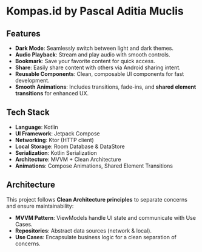 # Kompas.id by Pascal Aditia Muclis

## Features

- **Dark Mode**: Seamlessly switch between light and dark themes.  
- **Audio Playback**: Stream and play audio with smooth controls.  
- **Bookmark**: Save your favorite content for quick access.  
- **Share**: Easily share content with others via Android sharing intent.  
- **Reusable Components**: Clean, composable UI components for fast development.  
- **Smooth Animations**: Includes transitions, fade-ins, and **shared element transitions** for enhanced UX.  

## Tech Stack

- **Language**: Kotlin  
- **UI Framework**: Jetpack Compose  
- **Networking**: Ktor (HTTP client)  
- **Local Storage**: Room Database & DataStore  
- **Serialization**: Kotlin Serialization  
- **Architecture**: MVVM + Clean Architecture  
- **Animations**: Compose Animations, Shared Element Transitions  

## Architecture

This project follows **Clean Architecture principles** to separate concerns and ensure maintainability:  

- **MVVM Pattern**: ViewModels handle UI state and communicate with Use Cases.  
- **Repositories**: Abstract data sources (network & local).  
- **Use Cases**: Encapsulate business logic for a clean separation of concerns.  


